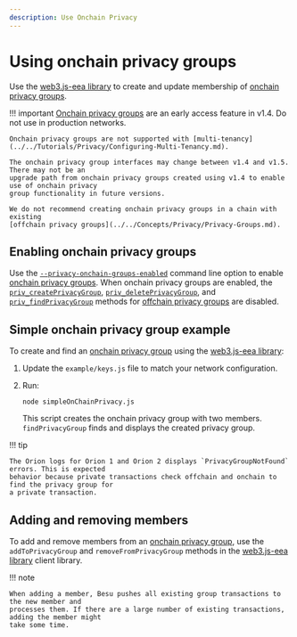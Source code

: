 ```yaml
---
description: Use Onchain Privacy
---
```


# Using onchain privacy groups

Use the [web3.js-eea library](https://github.com/PegaSysEng/web3js-eea) to create and update
membership of [onchain privacy groups](../../Concepts/Privacy/Onchain-PrivacyGroups.md).

!!! important
    [Onchain privacy groups](../../Concepts/Privacy/Onchain-PrivacyGroups.md) are an early access
    feature in v1.4. Do not use in production networks.

    Onchain privacy groups are not supported with [multi-tenancy](../../Tutorials/Privacy/Configuring-Multi-Tenancy.md).

    The onchain privacy group interfaces may change between v1.4 and v1.5. There may not be an
    upgrade path from onchain privacy groups created using v1.4 to enable use of onchain privacy
    group functionality in future versions.

    We do not recommend creating onchain privacy groups in a chain with existing
    [offchain privacy groups](../../Concepts/Privacy/Privacy-Groups.md).

## Enabling onchain privacy groups

Use the [`--privacy-onchain-groups-enabled`](../../Reference/CLI/CLI-Syntax.md#privacy-onchain-groups-enabled)
command line option to enable [onchain privacy groups](../../Concepts/Privacy/Onchain-PrivacyGroups.md).
When onchain privacy groups are enabled, the [`priv_createPrivacyGroup`](../../Reference/API-Methods.md#priv_createprivacygroup),
[`priv_deletePrivacyGroup`](../../Reference/API-Methods.md#priv_deleteprivacygroup),
and [`priv_findPrivacyGroup`](../../Reference/API-Methods.md#priv_findprivacygroup) methods for
[offchain privacy groups](../../Concepts/Privacy/Privacy-Groups.md) are disabled.

## Simple onchain privacy group example

To create and find an [onchain privacy group](../../Concepts/Privacy/Onchain-PrivacyGroups.md) using
the [web3.js-eea library](https://github.com/PegaSysEng/web3js-eea):

1. Update the `example/keys.js` file to match your network configuration.

1. Run:

    ```
    node simpleOnChainPrivacy.js
    ```

    This script creates the onchain privacy group with two members. `findPrivacyGroup` finds and
    displays the created privacy group.

!!! tip

    The Orion logs for Orion 1 and Orion 2 displays `PrivacyGroupNotFound` errors. This is expected
    behavior because private transactions check offchain and onchain to find the privacy group for
    a private transaction.

## Adding and removing members

To add and remove members from an [onchain privacy group](../../Concepts/Privacy/Onchain-PrivacyGroups.md),
use the `addToPrivacyGroup` and `removeFromPrivacyGroup` methods in the [web3.js-eea library](https://github.com/PegaSysEng/web3js-eea)
client library.

!!! note

    When adding a member, Besu pushes all existing group transactions to the new member and
    processes them. If there are a large number of existing transactions, adding the member might
    take some time.
